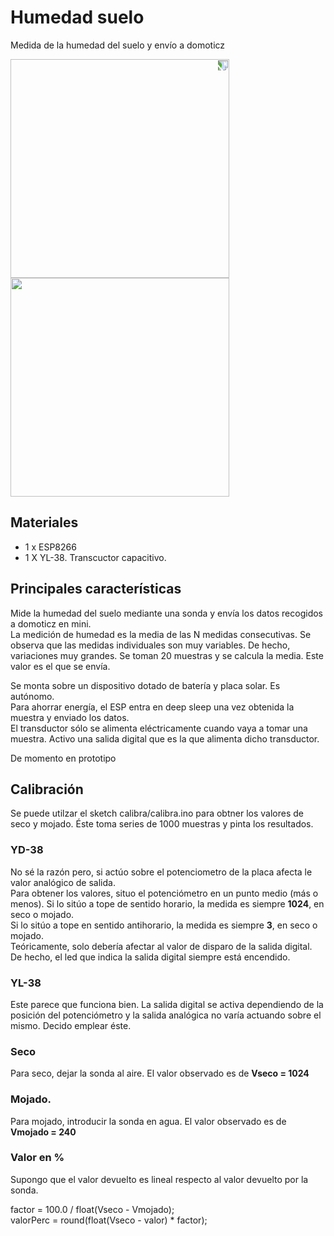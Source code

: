 # Humedad suelo
Medida de la humedad del suelo y envío a domoticz  

<img src="https://user-images.githubusercontent.com/53425312/62601261-3b1e9580-b8f1-11e9-84c8-55f1e90034e5.jpg" width="350" style="transform:rotate(90deg);"/>
<img src="https://user-images.githubusercontent.com/53425312/62601262-3bb72c00-b8f1-11e9-9189-1990834262f7.jpg" width="350"/>


## Materiales
- 1 x ESP8266
- 1 X YL-38. Transcuctor capacitivo.

## Principales características
Mide la humedad del suelo mediante una sonda y envía los datos recogidos a domoticz en mini.  
La medición de humedad es la media de las N medidas consecutivas. Se observa que las medidas individuales son muy variables. De hecho, variaciones muy grandes. Se toman 20 muestras y se calcula la media. Este valor es el que se envía.

Se monta sobre un dispositivo dotado de batería y placa solar. Es autónomo.  
Para ahorrar energía, el ESP entra en deep sleep una vez obtenida la muestra y enviado los datos.  
El transductor sólo se alimenta eléctricamente cuando vaya a tomar una muestra. Activo una salida digital que es la que alimenta dicho transductor.

De momento en prototipo

## Calibración
Se puede utilzar el sketch calibra/calibra.ino para obtner los valores de seco y mojado. Éste toma series de 1000 muestras y pinta los resultados.

### YD-38
No sé la razón pero, si actúo sobre el potenciometro de la placa afecta le valor analógico de salida.  
Para obtener los valores, situo el potenciómetro en un punto medio (más o menos).
Si lo sitúo a tope de sentido horario, la medida es siempre **1024**, en seco o mojado.  
Si lo sitúo a tope en sentido antihorario, la medida es siempre **3**, en seco o mojado.  
Teóricamente, solo debería afectar al valor de disparo de la salida digital. De hecho, el led que indica la salida digital siempre está encendido.

### YL-38
Este parece que funciona bien. La salida digital se activa dependiendo de la posición del potenciómetro y la salida analógica no varía actuando sobre el mismo. Decido emplear éste.

### Seco
Para seco, dejar la sonda al aire. El valor observado es de **Vseco = 1024**

### Mojado.
Para mojado, introducir la sonda en agua. El valor observado es de **Vmojado = 240**

### Valor en %
Supongo que el valor devuelto es lineal respecto al valor devuelto por la sonda.

factor = 100.0 / float(Vseco - Vmojado);  
valorPerc = round(float(Vseco - valor) * factor);
